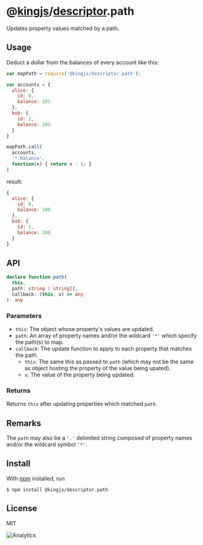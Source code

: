 # @[kingjs](https://www.npmjs.com/package/kingjs)/[descriptor](https://www.npmjs.com/package/@kingjs/descriptor).path
Updates property values matched by a path.
## Usage
Deduct a dollar from the balances of every account like this:
```js
var mapPath = require('@kingjs/descriptor.path');

var accounts = {
  alice: {
    id: 0,
    balance: 101
  },
  bob: {
    id: 1,
    balance: 201
  }
}

mapPath.call(
  accounts,
  '*.balance',
  function(x) { return x - 1; }
)
```
result:
```js
{
  alice: {
    id: 0,
    balance: 100
  },
  bob: {
    id: 1,
    balance: 200
  }
}
```
## API
```ts
declare function path(
  this,
  path: string | string[],
  callback: (this, x) => any
): any
```
### Parameters
- `this`: The object whose property's values are updated.
- `path`: An array of property names and/or the wildcard `'*'` which specify the path(s) to map.
- `callback`: The update function to apply to each property that matches the path.
  - `this`: The same this as passed to `path` (which may not be the same as object hosting the property of the value being upated).
  - `x`: The value of the property being updated.
### Returns
Returns `this` after updating properties which matched `path`.
## Remarks
The `path` may also be a `'.'` delimited string composed of property names and/or the wildcard symbol `'*'`.
## Install
With [npm](https://npmjs.org/) installed, run
```
$ npm install @kingjs/descriptor.path
```
## License
MIT

![Analytics](https://analytics.kingjs.net/descriptor/path)

